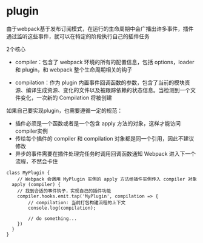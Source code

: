 # plugin
由于webpack基于发布订阅模式，在运行的生命周期中会广播出许多事件，插件通过监听这些事件，就可以在特定的阶段执行自己的插件任务

2个核心
+ compiler：包含了 webpack 环境的所有的配置信息，包括 options，loader 和 plugin，和 webpack 整个生命周期相关的钩子

+ compilation：作为 plugin 内置事件回调函数的参数，包含了当前的模块资源、编译生成资源、变化的文件以及被跟踪依赖的状态信息。当检测到一个文件变化，一次新的 Compilation 将被创建

如果自己要实现plugin，也需要遵循一定的规范：
+ 插件必须是一个函数或者是一个包含 apply 方法的对象，这样才能访问compiler实例
+ 传给每个插件的 compiler 和 compilation 对象都是同一个引用，因此不建议修改
+ 异步的事件需要在插件处理完任务时调用回调函数通知 Webpack 进入下一个流程，不然会卡住
```
class MyPlugin {
    // Webpack 会调用 MyPlugin 实例的 apply 方法给插件实例传入 compiler 对象
  apply (compiler) {
    // 找到合适的事件钩子，实现自己的插件功能
    compiler.hooks.emit.tap('MyPlugin', compilation => {
        // compilation: 当前打包构建流程的上下文
        console.log(compilation);
        
        // do something...
    })
  }
}
```